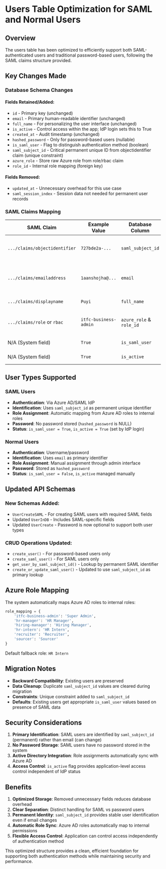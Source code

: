 # Users Table Optimization for SAML and Normal Users

## Overview
The users table has been optimized to efficiently support both SAML-authenticated users and traditional password-based users, following the SAML claims structure provided.

## Key Changes Made

### Database Schema Changes

#### Fields Retained/Added:
- `id` - Primary key (unchanged)
- `email` - Primary human-readable identifier (unchanged) 
- `full_name` - For personalizing the user interface (unchanged)
- `is_active` - Control access within the app; IdP login sets this to True
- `created_at` - Audit timestamp (unchanged)
- `hashed_password` - Only for password-based users (nullable)
- `is_saml_user` - Flag to distinguish authentication method (boolean)
- `saml_subject_id` - Critical permanent unique ID from objectidentifier claim (unique constraint)
- `azure_role` - Store raw Azure role from role/rbac claim
- `role_id` - Internal role mapping (foreign key)

#### Fields Removed:
- `updated_at` - Unnecessary overhead for this use case
- `saml_session_index` - Session data not needed for permanent user records

### SAML Claims Mapping

| SAML Claim | Example Value | Database Column | Purpose |
|------------|---------------|-----------------|---------|
| `.../claims/objectidentifier` | `727bde2a-...` | `saml_subject_id` | Critical permanent unique ID for user lookup |
| `.../claims/emailaddress` | `1aanshojha@...` | `email` | Primary human-readable ID and communication |
| `.../claims/displayname` | `Puyi` | `full_name` | User interface personalization |
| `.../claims/role` or `rbac` | `itfc-business-admin` | `azure_role` & `role_id` | Raw Azure role storage and internal role mapping |
| N/A (System field) | `True` | `is_saml_user` | Authentication method flag |
| N/A (System field) | `True` | `is_active` | Access control within the app |

## User Types Supported

### SAML Users
- **Authentication**: Via Azure AD/SAML IdP
- **Identification**: Uses `saml_subject_id` as permanent unique identifier
- **Role Assignment**: Automatic mapping from Azure AD roles to internal roles
- **Password**: No password stored (`hashed_password` is NULL)
- **Status**: `is_saml_user = True`, `is_active = True` (set by IdP login)

### Normal Users
- **Authentication**: Username/password
- **Identification**: Uses `email` as primary identifier
- **Role Assignment**: Manual assignment through admin interface
- **Password**: Stored as `hashed_password`
- **Status**: `is_saml_user = False`, `is_active` managed manually

## Updated API Schemas

### New Schemas Added:
- `UserCreateSAML` - For creating SAML users with required SAML fields
- Updated `UserInDB` - Includes SAML-specific fields
- Updated `UserCreate` - Password is now optional to support both user types

### CRUD Operations Updated:
- `create_user()` - For password-based users only
- `create_saml_user()` - For SAML users only  
- `get_user_by_saml_subject_id()` - Lookup by permanent SAML identifier
- `create_or_update_saml_user()` - Updated to use `saml_subject_id` as primary lookup

## Azure Role Mapping

The system automatically maps Azure AD roles to internal roles:

```python
role_mapping = {
    'itfc-business-admin': 'Super Admin',
    'hr-manager': 'HR Manager', 
    'hiring-manager': 'Hiring Manager',
    'hr-intern': 'HR Intern',
    'recruiter': 'Recruiter',
    'sourcer': 'Sourcer'
}
```

Default fallback role: `HR Intern`

## Migration Notes

- **Backward Compatibility**: Existing users are preserved
- **Data Cleanup**: Duplicate `saml_subject_id` values are cleared during migration
- **Constraints**: Unique constraint added to `saml_subject_id`
- **Defaults**: Existing users get appropriate `is_saml_user` values based on presence of SAML data

## Security Considerations

1. **Primary Identification**: SAML users are identified by `saml_subject_id` (permanent) rather than email (can change)
2. **No Password Storage**: SAML users have no password stored in the system
3. **Active Directory Integration**: Role assignments automatically sync with Azure AD
4. **Access Control**: `is_active` flag provides application-level access control independent of IdP status

## Benefits

1. **Optimized Storage**: Removed unnecessary fields reduces database overhead
2. **Clear Separation**: Distinct handling for SAML vs password users
3. **Permanent Identity**: `saml_subject_id` provides stable user identification even if email changes
4. **Automatic Role Sync**: Azure AD roles automatically map to internal permissions
5. **Flexible Access Control**: Application can control access independently of authentication method

This optimized structure provides a clean, efficient foundation for supporting both authentication methods while maintaining security and performance.
